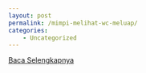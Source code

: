 ```yaml
---
layout: post
permalink: /mimpi-melihat-wc-meluap/
categories:
    - Uncategorized
---
```


[Baca Selengkapnya](/04)